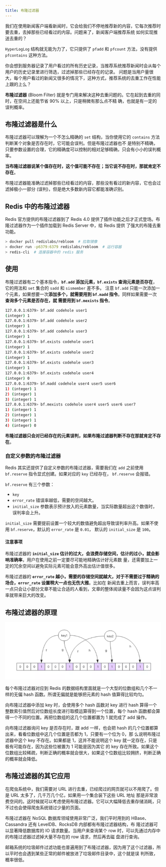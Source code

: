 ```yaml
---
title: 布隆过滤器
---
```


我们在使用新闻客户端看新闻时，它会给我们不停地推荐新的内容，它每次推荐时要去重，去掉那些已经看过的内容。问题来了，新闻客户端推荐系统
如何实现推送去重的？

`HyperLogLog` 结构就无能为力了，它只提供了 `pfadd` 和 `pfcount` 方法，没有提供 `pfcontains` 这种方法。

你会想到服务器记录了用户看过的所有历史记录，当推荐系统推荐新闻时会从每个用户的历史记录里进行筛选，过滤掉那些已经存在的记录。
问题是当用户量很大，每个用户看过的新闻又很多的情况下，这种方式，推荐系统的去重工作在性能上跟的上么？

**布隆过滤器** (Bloom Filter) 就是专门用来解决这种去重问题的。它在起到去重的同时，在空间上还能节省 90% 以上，只是稍微有那么点不精
确，也就是有一定的误判概率。

## 布隆过滤器是什么

布隆过滤器可以理解为一个不怎么精确的 `set` 结构，当你使用它的 `contains` 方法判断某个对象是否存在时，它可能会误判。但是布隆过滤器也不
是特别不精确，只要参数设置的合理，它的精确度可以控制的相对足够精确，只会有小小的误判概率。

**当布隆过滤器说某个值存在时，这个值可能不存在；当它说不存在时，那就肯定不存在**。

布隆过滤器能准确过滤掉那些已经看过的内容，那些没有看过的新内容，它也会过滤掉极小一部分 (误判)，但是绝大多数新内容它都能准确识别。

## Redis 中的布隆过滤器

Redis 官方提供的布隆过滤器到了 Redis 4.0 提供了插件功能之后才正式登场。布隆过滤器作为一个插件加载到 Redis Server 中，给 Redis 提供
了强大的布隆去重功能。

```sh
> docker pull redislabs/rebloom  # 拉取镜像
> docker run -p6379:6379 redislabs/rebloom  # 运行容器
> redis-cli  # 连接容器中的 redis 服务
```

## 使用

布隆过滤器有二个基本指令，**`bf.add` 添加元素，`bf.exists` 查询元素是否存在**，它的用法和 `set` 集合的 `sadd` 和 `sismember` 差不多。
注意 `bf.add` 只能一次添加一个元素，如果想要一次**添加多个，就需要用到 `bf.madd` 指令**。同样如果需要一次**查询多个元素是否存在，就
需要用到 `bf.mexists` 指令**。

```sh
127.0.0.1:6379> bf.add codehole user1
(integer) 1
127.0.0.1:6379> bf.add codehole user2
(integer) 1
127.0.0.1:6379> bf.add codehole user3
(integer) 1
127.0.0.1:6379> bf.exists codehole user1
(integer) 1
127.0.0.1:6379> bf.exists codehole user2
(integer) 1
127.0.0.1:6379> bf.exists codehole user3
(integer) 1
127.0.0.1:6379> bf.exists codehole user4
(integer) 0
127.0.0.1:6379> bf.madd codehole user4 user5 user6
1) (integer) 1
2) (integer) 1
3) (integer) 1
127.0.0.1:6379> bf.mexists codehole user4 user5 user6 user7
1) (integer) 1
2) (integer) 1
3) (integer) 1
4) (integer) 0
```

**布隆过滤器只会对已经存在的元素误判，如果布隆过滤器判断不存在那就肯定不存在**。

### 自定义参数的布隆过滤器

Redis 其实还提供了自定义参数的布隆过滤器，需要我们在 `add` 之前使用 `bf.reserve` 指令显式创建。如果对应的 `key` 已经存在，
`bf.reserve` 会报错。

`bf.reserve` 有三个参数：

- `key`
- `error_rate` 错误率越低，需要的空间越大。
- `initial_size` 参数表示预计放入的元素数量，当实际数量超出这个数值时，误判率会上升。

`initial_size` 需要提前设置一个较大的数值避免超出导致误判率升高。如果不使用 `bf.reserve`，默认的 `error_rate` 是 `0.01`，
默认的 `initial_size` 是 `100`。

#### 注意事项

布隆过滤器的 **`initial_size` 估计的过大，会浪费存储空间，估计的过小，就会影响准确率**，用户在使用之前一定要尽可能地精确估计好元素数
量，还需要加上一定的冗余空间以避免实际元素可能会意外高出估计值很多。

布隆过滤器的 **`error_rate` 越小，需要的存储空间就越大，对于不需要过于精确的场合，`error_rate` 设置稍大一点也无伤大雅**。比如在
新闻去重上而言，误判率高一点只会让小部分文章不能让合适的人看到，文章的整体阅读量不会因为这点误判率就带来巨大的改变。

## 布隆过滤器的原理

![](../../../images/bloom-filter.jpg)

每个布隆过滤器对应到 Redis 的数据结构里面就是一个大型的位数组和几个不一样的无偏 hash 函数。所谓无偏就是能够把元素的 hash 值算得比较均匀。

向布隆过滤器中添加 key 时，会使用多个 hash 函数对 key 进行 hash 算得一个整数索引值然后对位数组长度进行取模运算得到一个位置，每个 hash
函数都会算得一个不同的位置。再把位数组的这几个位置都置为 1 就完成了 add 操作。

向布隆过滤器询问 key 是否存在时，跟 add 一样，也会把 hash 的几个位置都算出来，看看位数组中这几个位置是否都为 1，只要有一个位为 0，那
么说明布隆过滤器中这个 key 不存在。如果都是 1，这并不能说明这个 key 就一定存在，只是极有可能存在，因为这些位被置为 1 可能是因为其它
的 key 存在所致。如果这个位数组比较稀疏，判断正确的概率就会很大，如果这个位数组比较拥挤，判断正确的概率就会降低。

## 布隆过滤器的其它应用

在爬虫系统中，我们需要对 URL 进行去重，已经爬过的网页就可以不用爬了。但是 URL 太多了，几千万几个亿，如果用一个集合装下这些 URL 地址
那是非常浪费空间的。这时候就可以考虑使用布隆过滤器。它可以大幅降低去重存储消耗，只不过也会使得爬虫系统错过少量的页面。

布隆过滤器在 NoSQL 数据库领域使用非常广泛，我们平时用到的 HBase、Cassandra 还有 LevelDB、RocksDB 内部都有布隆过滤器结构，布
隆过滤器可以显著降低数据库的 IO 请求数量。当用户来查询某个 row 时，可以先通过内存中的布隆过滤器过滤掉大量不存在的 row 请求，然后再去磁
盘进行查询。

邮箱系统的垃圾邮件过滤功能也普遍用到了布隆过滤器，因为用了这个过滤器，所以平时也会遇到某些正常的邮件被放进了垃圾邮件目录中，这个就是误
判所致，概率很低。
